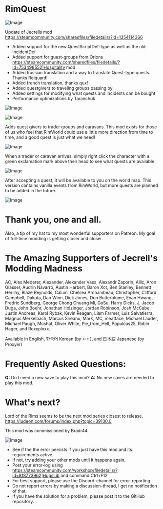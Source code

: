 # RimQuest

![Image](https://i.imgur.com/buuPQel.png)

Update of Jecrells mod
https://steamcommunity.com/sharedfiles/filedetails/?id=1354114366

- Added support for the new QuestScriptDef-type as well as the old IncidentDef
- Added support for guest-groups from Orions https://steamcommunity.com/sharedfiles/filedetails/?id=753498552]Hospitality mod
- Added Russian translation and a way to translate Quest-type quests. Thanks Reiquard!
- Added french translation, thanks qux!
- Added questgivers to traveling groups passing by
- Added settings for modifying what quests and incidents can be bought
- Performance optimizations by Taranchuk

![Image](https://i.imgur.com/pufA0kM.png)

	
![Image](https://i.imgur.com/Z4GOv8H.png)


Adds quest givers to trader groups and caravans. This mod exists for those of us who feel that RimWorld could use a little more direction from time to time, and a good quest is just what we need!

![Image](https://i.imgur.com/xPCXgr9.jpg)


When a trader or caravan arrives, simply right click the character with a green exclamation mark above their head to see what quests are available.

![Image](https://i.imgur.com/ZA8vatO.jpg)


After accepting a quest, it will be available to you on the world map. This version contains vanilla events from RimWorld, but more quests are planned to be added in the future.

![Image](https://i.imgur.com/859MWl0.jpg)



# Thank you, one and all.


Also, a tip of my hat to my most wonderful supporters on Patreon. My goal of full-time modding is getting closer and closer.

# The Amazing Supporters of Jecrell's Modding Madness

AC, Alex Mederer, Alexander, Alexander Vass, Alexandr Zaporin, Allic, Aron Glasser, Audrin Navarro, Austin Harbert, Baron Xot, Ben Stanley, Bennett Herlihy, Blaze Reynolds, Calum, Chelsea Archambeau, Christopher, Clifford Campbell, Dakota, Dan Winn, Dick Jones, Don Butterblume, Evan Hwang, Fredric Sundberg, George Chong Chuang Mi, GoSu, Harry Dicks, J, Jacob Duga, John Boehr, Jonathan Holzinger, Jordan Robinson, Josh McCabe, Justin Andreas, Karol Rybak, Kevin Reagan, Liam Farmer, Luis Salvatierra, Magnus Merkelbach, Marcus Sireanu, Mark, MC, meatface, Michael Lauder, Michael Paugh, Moshat, Oliver White, Pie_from_Hell, Populous25, Robin Hager, and Roxxploxx.

Available in English, 한국어 Korean (by ㅇㄷ), and 日本語 Japanese (by Proxyer)

# Frequently Asked Questions:


**Q:** Do I need a new save to play this mod?
**A:** No new saves are needed to play this mod.

# What's next?

Lord of the Rims seems to be the next mod series closest to release.
https://ludeon.com/forums/index.php?topic=39130.0

This mod was commissioned by Bradr44.


![Image](https://i.imgur.com/PwoNOj4.png)



-  See if the the error persists if you just have this mod and its requirements active.
-  If not, try adding your other mods until it happens again.
-  Post your error-log using https://steamcommunity.com/workshop/filedetails/?id=818773962]HugsLib and command Ctrl+F12
-  For best support, please use the Discord-channel for error-reporting.
-  Do not report errors by making a discussion-thread, I get no notification of that.
-  If you have the solution for a problem, please post it to the GitHub repository.




